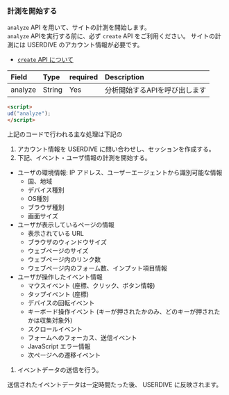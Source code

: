 ### 計測を開始する

`analyze` API を用いて、サイトの計測を開始します。  
`analyze` APIを実行する前に、必ず `create` API をご利用ください。
サイトの計測には USERDIVE のアカウント情報が必要です。

- [ `create` API について](./create.html)


| Field   | Type   | required | Description                   |
|:--------|:-------|:---------|:------------------------------|
| analyze | String | Yes      | 分析開始するAPIを呼び出します |


```html
<script>
ud("analyze");
</script>
```

上記のコードで行われる主な処理は下記の

1. アカウント情報を USERDIVE に問い合わせし、セッションを作成する。
1. 下記、イベント・ユーザ情報の計測を開始する。
  - ユーザの環境情報: IP アドレス、ユーザーエージェントから識別可能な情報
    - 国、地域
    - デバイス種別
    - OS種別
    - ブラウザ種別
    - 画面サイズ
  - ユーザが表示しているページの情報
    - 表示されている URL
    - ブラウザのウィンドウサイズ
    - ウェブページのサイズ
    - ウェブページ内のリンク数
    - ウェブページ内のフォーム数、インプット項目情報
  - ユーザが操作したイベント情報
    - マウスイベント (座標、クリック、ボタン情報)
    - タップイベント (座標)
    - デバイスの回転イベント
    - キーボード操作イベント (キーが押されたかのみ、どのキーが押されたかは収集対象外)
    - スクロールイベント
    - フォームへのフォーカス、送信イベント
    - JavaScript エラー情報
    - 次ページヘの遷移イベント
1. イベントデータの送信を行う。

送信されたイベントデータは一定時間たった後、 USERDIVE に反映されます。
